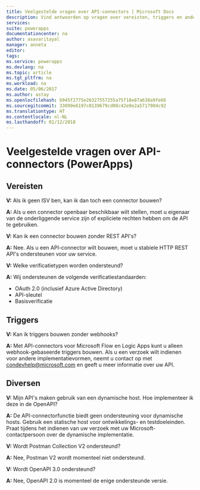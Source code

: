 ```yaml
---
title: Veelgestelde vragen over API-connectors | Microsoft Docs
description: Vind antwoorden op vragen over vereisten, triggers en andere zaken.
services: 
suite: powerapps
documentationcenter: na
author: asavaritayal
manager: anneta
editor: 
tags: 
ms.service: powerapps
ms.devlang: na
ms.topic: article
ms.tgt_pltfrm: na
ms.workload: na
ms.date: 05/06/2017
ms.author: astay
ms.openlocfilehash: b945f2775e26327557255a75f18e87a638a9fe66
ms.sourcegitcommit: 33099e6197c0139679cd08c42e9e2a5717904c92
ms.translationtype: HT
ms.contentlocale: nl-NL
ms.lasthandoff: 01/12/2018
---
```

# <a name="api-connector-faq-powerapps"></a>Veelgestelde vragen over API-connectors (PowerApps)
## <a name="requirements"></a>Vereisten
**V:** Als ik geen ISV ben, kan ik dan toch een connector bouwen?

**A:** Als u een connector openbaar beschikbaar wilt stellen, moet u eigenaar van de onderliggende service zijn of expliciete rechten hebben om de API te gebruiken.

**V:** Kan ik een connector bouwen zonder REST API's?

**A:** Nee. Als u een API-connector wilt bouwen, moet u stabiele HTTP REST API's ondersteunen voor uw service.

**V:** Welke verificatietypen worden ondersteund?

**A:** Wij ondersteunen de volgende verificatiestandaarden:

* OAuth 2.0 (inclusief Azure Active Directory)
* API-sleutel
* Basisverificatie

## <a name="triggers"></a>Triggers
**V:** Kan ik triggers bouwen zonder webhooks? 

**A:** Met API-connectors voor Microsoft Flow en Logic Apps kunt u alleen webhook-gebaseerde triggers bouwen. Als u een verzoek wilt indienen voor andere implementatievormen, neemt u contact op met [condevhelp@microsoft.com](mailto:condevhelp@microsoft.com) en geeft u meer informatie over uw API.

## <a name="miscellaneous"></a>Diversen
**V:** Mijn API's maken gebruik van een dynamische host. Hoe implementeer ik deze in de OpenAPI?

**A:** De API-connectorfunctie biedt geen ondersteuning voor dynamische hosts. Gebruik een statische host voor ontwikkelings- en testdoeleinden. Praat tijdens het indienen van uw verzoek met uw Microsoft-contactpersoon over de dynamische implementatie.

**V:** Wordt Postman Collection V2 ondersteund?

**A:** Nee, Postman V2 wordt momenteel niet ondersteund.

**V:** Wordt OpenAPI 3.0 ondersteund?

**A:** Nee, OpenAPI 2.0 is momenteel de enige ondersteunde versie.

